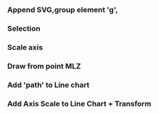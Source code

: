 <!-- async func() { 
    await data=callData();
    console.table(data[0]);
    const func= d => d.element;
    console.log(func(data[0]));
    d3.select().append('svg').attr("width/height)
    d3.append('g').style("transform",`translate`)
    d3.scaleLinear(domain,range) |
    d3.scaleTime(domain,range)   |=> d3.append('rect')
    d3.line().append('path').attr('d')
    d3.append('g').call(d3.axisLeft(yScale)).style("transform",`translate..`)
} -->
### Append SVG,group element 'g',
### Selection
### Scale axis
### Draw from point MLZ
### Add 'path' to Line chart 
### Add Axis Scale to Line Chart + Transform